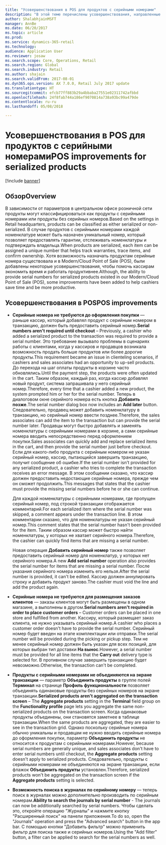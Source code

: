 ```yaml
---
title: "Усовершенствования в POS для продуктов с серийными номерами"
description: "В этой теме перечислены усовершенствования, направленные на экономию времени и повышение производительности при работе с продуктами с серийными номерами."
author: ShalabhjainMSFT
manager: AnnBe
ms.date: 06/20/2017
ms.topic: article
ms.prod: 
ms.service: dynamics-365-retail
ms.technology: 
audience: Application User
ms.reviewer: josaw
ms.search.scope: Core, Operations, Retail
ms.search.region: Global
ms.search.industry: Retail
ms.author: shajain
ms.search.validFrom: 2017-08-01
ms.dyn365.ops.version: AX 7.0.0, Retail July 2017 update
ms.translationtype: HT
ms.sourcegitcommit: efcb77ff883b29a4bbaba27551e02311742afbbd
ms.openlocfilehash: 24f8fab744a186ef9070814a738a93bc99a479de
ms.contentlocale: ru-ru
ms.lasthandoff: 05/08/2018

---
```


# <a name="pos-improvements-for-serialized-products"></a><span data-ttu-id="dacab-103">Усовершенствования в POS для продуктов с серийными номерами</span><span class="sxs-lookup"><span data-stu-id="dacab-103">POS improvements for serialized products</span></span>

[!include [banner](includes/banner.md)]

## <a name="overview"></a><span data-ttu-id="dacab-104">Обзор</span><span class="sxs-lookup"><span data-stu-id="dacab-104">Overview</span></span> 
<span data-ttu-id="dacab-105">В зависимости от параметров в центральном офисе розничной сети продукты могут классифицироваться как продукты с серийными номерами или продукты без серийных номеров.</span><span class="sxs-lookup"><span data-stu-id="dacab-105">Based on the settings in Retail headquarters, products can be classified as either serialized or non-serialized.</span></span> <span data-ttu-id="dacab-106">В случае продуктов с серийными номерами каждой номенклатуре может быть назначен уникальный номер, который позволяет предоставлять гарантии, отслеживать номенклатуры и подтверждать владельца.</span><span class="sxs-lookup"><span data-stu-id="dacab-106">When products are serialized, each item can be assigned a unique number that helps track warranties, trace items, and confirm ownership.</span></span> <span data-ttu-id="dacab-107">Хотя возможность назначать продуктам серийные номера существовала и в Modern/Cloud Point of Sale (POS), были добавлены некоторые усовершенствования, чтобы помочь кассирам экономить время и работать продуктивнее.</span><span class="sxs-lookup"><span data-stu-id="dacab-107">Although, the ability to provide serial numbers for serialized products existed in our Modern/Cloud Point of Sale (POS), some improvements have been added to help cashiers save time and be more productive.</span></span>  

## <a name="pos-improvements"></a><span data-ttu-id="dacab-108">Усовершенствования в POS</span><span class="sxs-lookup"><span data-stu-id="dacab-108">POS improvements</span></span>

- <span data-ttu-id="dacab-109">**Серийные номера не требуются до оформления покупки** — раньше кассир, который добавлял продукт с серийным номером в транзакцию, должен быть предоставить серийный номер.</span><span class="sxs-lookup"><span data-stu-id="dacab-109">**Serial numbers aren't required until checkout** – Previously, a cashier who added a serialized product to the transaction was required to provide a serial number.</span></span> <span data-ttu-id="dacab-110">Это требование вызывало проблемы в сценариях работы с клиентами, когда у кассиров и продавцов возникала возможность продать больше продуктов или более дорогие продукты.</span><span class="sxs-lookup"><span data-stu-id="dacab-110">This requirement became an issue in clienteling scenarios, if cashiers and sales associates had an opportunity to up-sell products.</span></span> <span data-ttu-id="dacab-111">До перехода на шаг оплаты продукты в корзине часто обновлялись.</span><span class="sxs-lookup"><span data-stu-id="dacab-111">Until the payment step, the products were often updated in the cart.</span></span> <span data-ttu-id="dacab-112">Таким образом, каждый раз, когда кассир добавлял новый продукт, система запрашивала у него серийный номер.</span><span class="sxs-lookup"><span data-stu-id="dacab-112">Therefore, every time that a cashier added a new product, the system prompted him or her for the serial number.</span></span> <span data-ttu-id="dacab-113">Теперь в диалоговом окне серийного номера есть кнопка **Добавить позже**.</span><span class="sxs-lookup"><span data-stu-id="dacab-113">The serial number dialog box now includes an **Add later** button.</span></span> <span data-ttu-id="dacab-114">Следовательно, продавец может добавить номенклатуру в транзакцию, но серийный номер ввести позднее.</span><span class="sxs-lookup"><span data-stu-id="dacab-114">Therefore, the sales associates can add the item to the transaction but can provide the serial number later.</span></span> <span data-ttu-id="dacab-115">Продавцы могут быстро добавлять и заменять номенклатуры с серийными номерами в корзине, а сами серийные номера вводить непосредственно перед оформлением покупки.</span><span class="sxs-lookup"><span data-stu-id="dacab-115">Sales associates can quickly add and replace serialized items in the cart, and then provide the serial number just before checkout.</span></span> <span data-ttu-id="dacab-116">Если для какого-либо продукта с серийным номером не указан серийный номер, кассир, пытающийся завершить транзакцию, получит сообщение об ошибке.</span><span class="sxs-lookup"><span data-stu-id="dacab-116">If the serial number isn't provided for any serialized product, a cashier who tries to complete the transaction receives an error message.</span></span> <span data-ttu-id="dacab-117">В этом сообщении сказано, что кассир должен предоставить недостающие серийные номера, прежде чем он сможет продолжить.</span><span class="sxs-lookup"><span data-stu-id="dacab-117">This messages that states that the cashier must provide the missing serial numbers before he or she can continue.</span></span>

    <span data-ttu-id="dacab-118">Для каждой номенклатуры с серийными номерами, где пропущен серийный номер, под строкой транзакции отображается комментарий.</span><span class="sxs-lookup"><span data-stu-id="dacab-118">For each serialized item where the serial number was skipped, a comment appears under the transaction line.</span></span> <span data-ttu-id="dacab-119">В этом комментарии сказано, что для номенклатуры не указан серийный номер.</span><span class="sxs-lookup"><span data-stu-id="dacab-119">This comment states that the serial number hasn't been provided for the item.</span></span> <span data-ttu-id="dacab-120">Таким образом кассир может быстро найти номенклатуры, у которых не хватает серийного номера.</span><span class="sxs-lookup"><span data-stu-id="dacab-120">Therefore, the cashier can quickly find items that are missing a serial number.</span></span>

    <span data-ttu-id="dacab-121">Новая операция **Добавить серийный номер** также позволяет предоставить серийный номер для номенклатур, у которых нет серийного номера.</span><span class="sxs-lookup"><span data-stu-id="dacab-121">A new **Add serial number** operation also provides the serial number for items that are missing a serial number.</span></span> <span data-ttu-id="dacab-122">После указания серийного номера изменить его нельзя.</span><span class="sxs-lookup"><span data-stu-id="dacab-122">After the serial number is provided, it can't be edited.</span></span> <span data-ttu-id="dacab-123">Кассир должен аннулировать строку и добавить продукт заново.</span><span class="sxs-lookup"><span data-stu-id="dacab-123">The cashier must void the line and add the product again.</span></span> 
    
- <span data-ttu-id="dacab-124">**Серийные номера не требуются для размещения заказов клиентов** — заказы клиентов могут быть размещены в одном магазине, а выполнены в другом.</span><span class="sxs-lookup"><span data-stu-id="dacab-124">**Serial numbers aren't required in order to place customer orders** – Customer orders can be placed in one store and fulfilled from another.</span></span> <span data-ttu-id="dacab-125">Кассиру, который размещает заказ клиента, не нужно указывать серийный номер.</span><span class="sxs-lookup"><span data-stu-id="dacab-125">A cashier who places a customer order doesn't have to provide the serial number.</span></span> <span data-ttu-id="dacab-126">Серийный номер будет введен на этапе комплектации или отправки.</span><span class="sxs-lookup"><span data-stu-id="dacab-126">The serial number will be provided during the picking or pickup step.</span></span> <span data-ttu-id="dacab-127">Тем не менее серийный номер должен быть указан для всех позиций, для которых выбран тип доставки **На вынос**.</span><span class="sxs-lookup"><span data-stu-id="dacab-127">However, a serial number must be provided for all line items that the **Carry out** delivery type is selected for.</span></span> <span data-ttu-id="dacab-128">В противном случае завершить транзакцию будет невозможно.</span><span class="sxs-lookup"><span data-stu-id="dacab-128">Otherwise, the transaction can't be completed.</span></span>    
- <span data-ttu-id="dacab-129">**Продукты с серийными номерами не объединяются на экране транзакции** — параметр **Объединить продукты** в группе полей **Терминал** на странице **Профиль функциональности** позволяет объединять одинаковые продукты без серийных номеров на экране транзакции.</span><span class="sxs-lookup"><span data-stu-id="dacab-129">**Serialized products aren't aggregated on the transaction screen** – The **Aggregate products** setting in the **Terminal** field group on the **Functionality profile** page lets you aggregate the same non-serialized products on the transaction screen.</span></span> <span data-ttu-id="dacab-130">Когда одинаковые продукты объединены, они становятся заметнее в таблице транзакции.</span><span class="sxs-lookup"><span data-stu-id="dacab-130">When the same products are aggregated, they are easier to see in the transaction grid.</span></span> <span data-ttu-id="dacab-131">Однако поскольку серийные номера обычно уникальны и продавцам не нужно вводить серийные номера до оформления покупки, параметр **Объединить продукты** не относится к продуктам с серийными номерами.</span><span class="sxs-lookup"><span data-stu-id="dacab-131">However, because serial numbers are generally unique, and sales associates don't have to enter serial numbers until checkout, the **Aggregate products** setting doesn't apply to serialized products.</span></span> <span data-ttu-id="dacab-132">Следовательно, продукты с серийными номерами не объединяются на экране транзакции, если флажок **Объединить продукты** установлен.</span><span class="sxs-lookup"><span data-stu-id="dacab-132">Therefore, serialized products won't be aggregated on the transaction screen if the **Aggregate products** setting is selected.</span></span>
- <span data-ttu-id="dacab-133">**Возможность поиска в журналах по серийному номеру** — теперь поиск в журналах можно дополнительно производить по серийным номерам.</span><span class="sxs-lookup"><span data-stu-id="dacab-133">**Ability to search the journals by serial number** - The journals can now be additionally searched by serial numbers.</span></span> <span data-ttu-id="dacab-134">Чтобы сделать это, откройте операцию "Журналы" и нажмите кнопку "Расширенный поиск" на панели приложения.</span><span class="sxs-lookup"><span data-stu-id="dacab-134">To do so, open the "Journals" operation and press the "Advanced search" button in the app bar.</span></span> <span data-ttu-id="dacab-135">С помощью кнопки "Добавить фильтр" можно применить фильтр для поиска также и серийных номеров.</span><span class="sxs-lookup"><span data-stu-id="dacab-135">Using the "Add filter" button, a filter can be applied to search for the serial numbers as well.</span></span>

